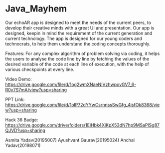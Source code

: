 # Java_Mayhem
Our echoAR app is designed to meet the needs of the current peers, to develop their creative minds with a great UI and presentation.
Our app is designed, keepin in mind the requirement of the current generation and current technology.
The app is designed for our young coders and technocrats, to help them understand the coding concepts thoroughly.

Features: For any complex algorithm of problem solving via coding, it helps the users to analyse the code line by line by fetching the values of the desired variable of the code at each line of execution, with the help of various checkpoints at every line.


Video Demo:
https://drive.google.com/file/d/1og2wmXNaeNIVzhwpovGV7_6-R0v7S7mA/view?usp=sharing

PPT Link:
https://drive.google.com/file/d/1olP72dYYwCsrnnssSwGfg_4isfOk8368/view?usp=sharing

Hack 36 Badge:
https://drive.google.com/drive/folders/1EiHbk4XiKpX53dN7hp9MSaPlSg87QJVD?usp=sharing

Asmita Yadav(20195007)
Ayushvant Gaurav(20195024)
Anchal Yadav(20198071)
